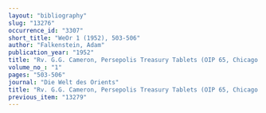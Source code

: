 ```yaml
---
layout: "bibliography"
slug: "13276"
occurrence_id: "3307"
short_title: "WeOr 1 (1952), 503-506"
author: "Falkenstein, Adam"
publication_year: "1952"
title: "Rv. G.G. Cameron, Persepolis Treasury Tablets (OIP 65, Chicago 1948)"
volume_no_: "1"
pages: "503-506"
journal: "Die Welt des Orients"
title: "Rv. G.G. Cameron, Persepolis Treasury Tablets (OIP 65, Chicago 1948)"
previous_item: "13279"
---
```

